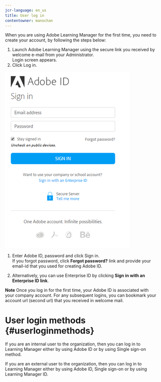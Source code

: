 ```yaml
---
jcr-language: en_us
title: User log in
contentowner: manochan
---
```

When you are using Adobe Learning Manager for the first time, you need to create your account, by following the steps below:

1. Launch Adobe Learning Manager using the secure link you received by welcome e-mail from your Administrator.  
   Login screen appears.
1. Click Log in.

![](assets/adobeid-signin.png)

1. Enter Adobe ID, password and click Sign in.  
   If you forgot password, click&nbsp;**Forgot password?**&nbsp;link and provide your email-id that you used for creating Adobe ID.

1. Alternatively, you can use Enterprise ID by clicking&nbsp;**Sign in with an Enterprise ID link**.

**Note** 
Once you log in for the first time, your Adobe ID is associated with your company account. For any subsequent logins, you can bookmark your account url (second url) that you received in welcome mail.

# User login methods {#userloginmethods}

If you are an internal user to the organization, then you can log in to Learning Manager either by using Adobe ID or by using Single sign-on method.&nbsp;

If you are an external user to the organization, then you can log in to Learning Manager either by using Adobe ID, Single sign-on or by using Learning Manager ID.&nbsp;
